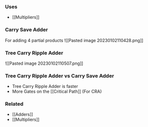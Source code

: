 ### Uses
- [[Multipliers]]

### Carry Save Adder
For adding 4 partial products
![[Pasted image 20230102110428.png]]

### Tree Carry Ripple Adder
![[Pasted image 20230102110507.png]]

### Tree Carry Ripple Adder vs Carry Save Adder
- Tree Carry Ripple Adder is faster
- More Gates on the [[Critical Path]] (For CRA)
### Related
- [[Adders]]
- [[Multipliers]]